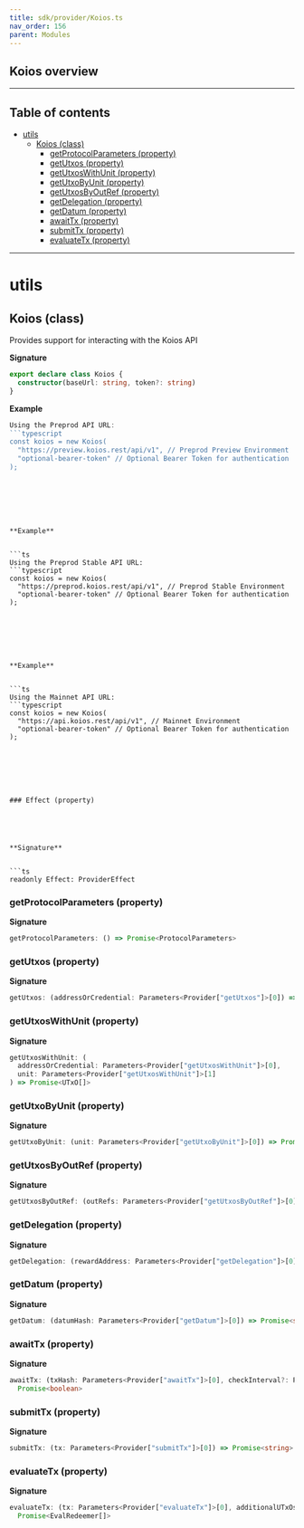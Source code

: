 ```yaml
---
title: sdk/provider/Koios.ts
nav_order: 156
parent: Modules
---
```


## Koios overview

---

<h2 class="text-delta">Table of contents</h2>

- [utils](#utils)
  - [Koios (class)](#koios-class)
    - [getProtocolParameters (property)](#getprotocolparameters-property)
    - [getUtxos (property)](#getutxos-property)
    - [getUtxosWithUnit (property)](#getutxoswithunit-property)
    - [getUtxoByUnit (property)](#getutxobyunit-property)
    - [getUtxosByOutRef (property)](#getutxosbyoutref-property)
    - [getDelegation (property)](#getdelegation-property)
    - [getDatum (property)](#getdatum-property)
    - [awaitTx (property)](#awaittx-property)
    - [submitTx (property)](#submittx-property)
    - [evaluateTx (property)](#evaluatetx-property)

---

# utils

## Koios (class)

Provides support for interacting with the Koios API

**Signature**

```ts
export declare class Koios {
  constructor(baseUrl: string, token?: string)
}
```

**Example**

````ts
Using the Preprod API URL:
```typescript
const koios = new Koios(
  "https://preview.koios.rest/api/v1", // Preprod Preview Environment
  "optional-bearer-token" // Optional Bearer Token for authentication
);
````

````






**Example**


```ts
Using the Preprod Stable API URL:
```typescript
const koios = new Koios(
  "https://preprod.koios.rest/api/v1", // Preprod Stable Environment
  "optional-bearer-token" // Optional Bearer Token for authentication
);
````

````






**Example**


```ts
Using the Mainnet API URL:
```typescript
const koios = new Koios(
  "https://api.koios.rest/api/v1", // Mainnet Environment
  "optional-bearer-token" // Optional Bearer Token for authentication
);
````

````






### Effect (property)





**Signature**


```ts
readonly Effect: ProviderEffect
````

### getProtocolParameters (property)

**Signature**

```ts
getProtocolParameters: () => Promise<ProtocolParameters>
```

### getUtxos (property)

**Signature**

```ts
getUtxos: (addressOrCredential: Parameters<Provider["getUtxos"]>[0]) => Promise<UTxO[]>
```

### getUtxosWithUnit (property)

**Signature**

```ts
getUtxosWithUnit: (
  addressOrCredential: Parameters<Provider["getUtxosWithUnit"]>[0],
  unit: Parameters<Provider["getUtxosWithUnit"]>[1]
) => Promise<UTxO[]>
```

### getUtxoByUnit (property)

**Signature**

```ts
getUtxoByUnit: (unit: Parameters<Provider["getUtxoByUnit"]>[0]) => Promise<UTxO>
```

### getUtxosByOutRef (property)

**Signature**

```ts
getUtxosByOutRef: (outRefs: Parameters<Provider["getUtxosByOutRef"]>[0]) => Promise<UTxO[]>
```

### getDelegation (property)

**Signature**

```ts
getDelegation: (rewardAddress: Parameters<Provider["getDelegation"]>[0]) => Promise<Delegation>
```

### getDatum (property)

**Signature**

```ts
getDatum: (datumHash: Parameters<Provider["getDatum"]>[0]) => Promise<string>
```

### awaitTx (property)

**Signature**

```ts
awaitTx: (txHash: Parameters<Provider["awaitTx"]>[0], checkInterval?: Parameters<Provider["awaitTx"]>[1]) =>
  Promise<boolean>
```

### submitTx (property)

**Signature**

```ts
submitTx: (tx: Parameters<Provider["submitTx"]>[0]) => Promise<string>
```

### evaluateTx (property)

**Signature**

```ts
evaluateTx: (tx: Parameters<Provider["evaluateTx"]>[0], additionalUTxOs?: Parameters<Provider["evaluateTx"]>[1]) =>
  Promise<EvalRedeemer[]>
```
